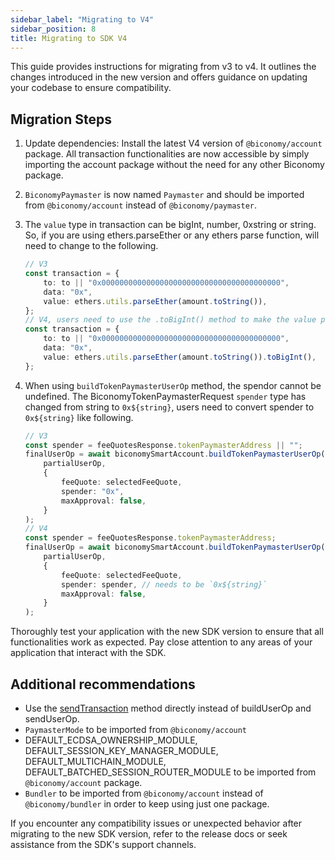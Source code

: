 ```yaml
---
sidebar_label: "Migrating to V4"
sidebar_position: 8
title: Migrating to SDK V4
---
```


This guide provides instructions for migrating from v3 to v4. It outlines the changes introduced in the new version and offers guidance on updating your codebase to ensure compatibility.

## Migration Steps

1. Update dependencies: Install the latest V4 version of  `@biconomy/account` package. All transaction functionalities are now accessible by simply importing the account package without the need for any other Biconomy package.

2. `BiconomyPaymaster` is now named `Paymaster` and should be imported from `@biconomy/account` instead of `@biconomy/paymaster`.

3. The `value` type in transaction can be bigInt, number, 0xstring or string. So, if you are using ethers.parseEther or any ethers parse function, will need to change to the following.

    ```typescript
    // V3 
    const transaction = {
        to: to || "0x0000000000000000000000000000000000000000",
        data: "0x",
        value: ethers.utils.parseEther(amount.toString()),
    };
    // V4, users need to use the .toBigInt() method to make the value param compatible 
    const transaction = {
        to: to || "0x0000000000000000000000000000000000000000",
        data: "0x",
        value: ethers.utils.parseEther(amount.toString()).toBigInt(),
    };
    ```

4. When using `buildTokenPaymasterUserOp` method, the spendor cannot be undefined. The BiconomyTokenPaymasterRequest `spender` type has changed from string to `0x${string}`, users need to convert spender to `0x${string}` like following.

    ```typescript
    // V3
    const spender = feeQuotesResponse.tokenPaymasterAddress || "";
    finalUserOp = await biconomySmartAccount.buildTokenPaymasterUserOp(
        partialUserOp,
        {
            feeQuote: selectedFeeQuote,
            spender: "0x",
            maxApproval: false,
        }
    );
    // V4
    const spender = feeQuotesResponse.tokenPaymasterAddress;
    finalUserOp = await biconomySmartAccount.buildTokenPaymasterUserOp(
        partialUserOp,
        {
            feeQuote: selectedFeeQuote,
            spender: spender, // needs to be `0x${string}` 
            maxApproval: false,
        }
    );
    ```

Thoroughly test your application with the new SDK version to ensure that all functionalities work as expected. Pay close attention to any areas of your application that interact with the SDK.

## Additional recommendations
- Use the [sendTransaction](/Account/methods#sendtransaction-) method directly instead of buildUserOp and sendUserOp.
- `PaymasterMode` to be imported from `@biconomy/account`
- DEFAULT_ECDSA_OWNERSHIP_MODULE, DEFAULT_SESSION_KEY_MANAGER_MODULE, DEFAULT_MULTICHAIN_MODULE, DEFAULT_BATCHED_SESSION_ROUTER_MODULE to be imported from `@biconomy/account` package.
- `Bundler` to be imported from `@biconomy/account` instead of `@biconomy/bundler` in order to keep using just one package.


If you encounter any compatibility issues or unexpected behavior after migrating to the new SDK version, refer to the release docs or seek assistance from the SDK's support channels.